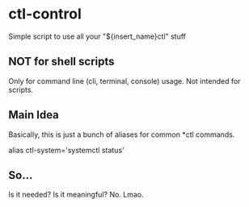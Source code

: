 # ctl-control
Simple script to use all your "${insert_name}ctl" stuff

## NOT for shell scripts

Only for command line (cli, terminal, console) usage. Not intended for scripts.

## Main Idea

Basically, this is just a bunch of aliases for common \*ctl commands.

alias ctl-system='systemctl status'

## So...

Is it needed? Is it meaningful? No. Lmao.
